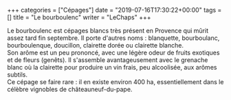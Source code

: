 +++
categories = ["Cépages"]
date = "2019-07-16T17:30:22+00:00"
tags = [] 
title = "Le bourboulenc"
writer = "LeChaps"
+++

Le bourboulenc est  cépages blancs très présent en Provence qui mûrit assez tard fin septembre. Il porte d'autres noms : blanquette, bourboulanc, bourboulenque, doucillon, clairette dorée ou clairette blanche.  
Son arôme est un peu prononcé, avec une légère odeur de fruits exotiques et de fleurs (genêts). Il s'assemble avantageusement avec le grenache blanc où la clairette pour produire un vin frais, peu alcoolisée, aux arômes subtils.  
Ce cépage se faire rare : il en existe environ 400 ha, essentiellement dans le célèbre vignobles de châteauneuf-du-pape.
